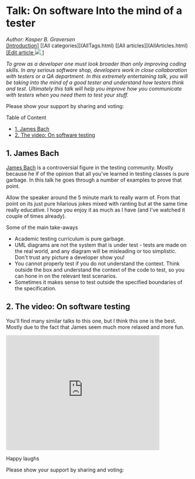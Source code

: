 ﻿# Talk: On software Into the mind of a tester
*Author: Kasper B. Graversen*
<br>[[Introduction]](<BaseUrl/>) [[All categories]](<BaseUrl/>AllTags.html) [[All articles]](<BaseUrl/>AllArticles.html) [[Edit article <img src="http://firstclassthoughts.co.uk/img/edit.png"> ]](<GithubPageUrl/>)<br>

<Categories Tags="Testing, Talk">
</Categories>


*To grow as a developer one must look broader than only improving coding skills. In any serious software shop, developers work in close collaboration with testers or a QA department. In this  extremely entertaining talk, you will be taking into the mind of a good tester and understand how testers think and test. Ultimately this talk will help you improve how you communicate with testers when you need them to test your stuff.*


Please show your support by sharing and voting:

<SocialShareButtons>
</SocialShareButtons>


Table of Content

   * [1. James Bach](#james-bach)
   * [2. The video: On software testing](#the-video-on-software-testing)

	 
## 1. James Bach

[James Bach](https://en.wikipedia.org/wiki/James_Marcus_Bach) is a controversial figure in the testing community. Mostly because he if of the opinion that all you've learned in testing classes is pure garbage. In this talk he goes through a number of examples to prove that point.

Allow the speaker around the 5 minute mark to really warm of. From that point on its just pure hilarious jokes mixed with ranting but at the same time really educative. I hope you enjoy it as much as I have (and I've watched it couple of times already).

Some of the main take-aways

  * Academic testing curriculum is pure garbage.
  * UML diagrams are not the system that is under test - tests are made on the real world, and any diagram will be misleading or too simplistic. Don't trust any picture a developer show you!
  * You cannot properly test if you do not understand the context. Think outside the box and understand the context of the code to test, so you can hone in on the relevant test scenarios.
  * Sometimes it makes sense to test outside the specified boundaries of the specification.
  

  
## 2. The video: On software testing


You'll find many similar talks to this one, but I think this one is the best. Mostly due to the fact that James seem much more relaxed and more fun. 

<iframe width="420" height="315" src="https://www.youtube.com/embed/ILkT_HV9DVU" frameborder="0" allowfullscreen></iframe>

Happy laughs



Please show your support by sharing and voting:
<SocialShareButtons>
</SocialShareButtons>



<br><br>
<CommentText>
</CommentText>

<br><br>
